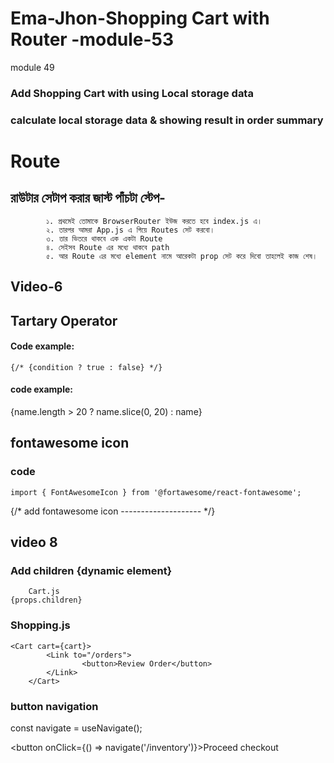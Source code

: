 # Ema-Jhon-Shopping Cart with Router    -module-53

module 49 

### Add Shopping Cart with using Local storage data

### calculate local storage data & showing result in order summary 


<!-- new add file from 53 -->

# Route

##        রাউটার সেটাপ করার জাস্ট পাঁচটা স্টেপ-
            ১. প্রথমেই তোমাকে BrowserRouter ইউজ করতে হবে index.js এ। 
            ২. তারপর আমরা App.js এ গিয়ে Routes সেট করবো। 
            ৩. তার ভিতরে থাকবে এক একটা Route  
            ৪. সেইসব Route এর মধ্যে থাকবে path 
            ৫. আর Route এর মধ্যে element নামে আরেকটা prop সেট করে দিবো তাহলেই কাজ শেষ। 



## Video-6

## Tartary Operator
#### Code example:
    {/* {condition ? true : false} */}

#### code example:
 {name.length > 20 ? name.slice(0, 20) : name}


 ## fontawesome icon

### code 
    import { FontAwesomeIcon } from '@fortawesome/react-fontawesome';


 {/* add fontawesome icon -------------------- */}
                <FontAwesomeIcon icon={faShoppingCart}></FontAwesomeIcon>


## video 8

### Add children {dynamic element}

        Cart.js
    {props.children}

### Shopping.js

    <Cart cart={cart}>
            <Link to="/orders">
                    <button>Review Order</button>
            </Link>
        </Cart>

### button navigation 

  const navigate = useNavigate();

  <button onClick={() => navigate('/inventory')}>Proceed checkout</button>
